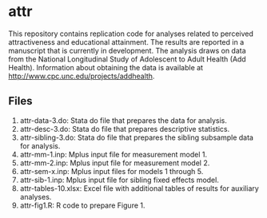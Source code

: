 # attr
This repository contains replication code for analyses related to perceived attractiveness and educational attainment. The results are reported in a manuscript that is currently in development. The analysis draws on data from the National Longitudinal Study of Adolescent to Adult Health (Add Health). Information about obtaining the data is available at http://www.cpc.unc.edu/projects/addhealth.

## Files
1. attr-data-3.do: Stata do file that prepares the data for analysis.
2. attr-desc-3.do: Stata do file that prepares descriptive statistics.
3. attr-sibling-3.do: Stata do file that prepares the sibling subsample data for analysis.
4. attr-mm-1.inp: Mplus input file for measurement model 1.
5. attr-mm-2.inp: Mplus input file for measurement model 2.
6. attr-sem-x.inp: Mplus input files for models 1 through 5.
7. attr-sib-1.inp: Mplus input file for sibling fixed effects model.
8. attr-tables-10.xlsx: Excel file with additional tables of results for auxiliary analyses.
9. attr-fig1.R: R code to prepare Figure 1.